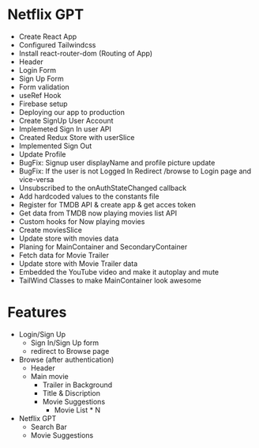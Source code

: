 # Netflix GPT

- Create React App
- Configured Tailwindcss
- Install react-router-dom (Routing of App)
- Header
- Login Form
- Sign Up Form
- Form validation
- useRef Hook
- Firebase setup
- Deploying our app to production
- Create SignUp User Account
- Implemeted Sign In user API
- Created Redux Store with userSlice
- Implemented Sign Out
- Update Profile
- BugFix: Signup user displayName and profile picture update
- BugFix: If the user is not Logged In Redirect /browse to Login page and vice-versa
- Unsubscribed to the onAuthStateChanged callback
- Add hardcoded values to the constants file
- Register for TMDB API & create app & get acces token
- Get data from TMDB now playing movies list API
- Custom hooks for Now playing movies
- Create moviesSlice
- Update store with movies data
- Planing for MainContainer and SecondaryContainer
- Fetch data for Movie Trailer
- Update store with Movie Trailer data
- Embedded the YouTube video and make it autoplay and mute
- TailWind Classes to make MainContainer look awesome

# Features

- Login/Sign Up
  - Sign In/Sign Up form
  - redirect to Browse page
- Browse (after authentication)
  - Header
  - Main movie
    - Trailer in Background
    - Title & Discription
    - Movie Suggestions
      - Movie List \* N
- Netflix GPT
  - Search Bar
  - Movie Suggestions
